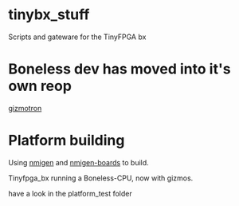 # tinybx_stuff
Scripts and gateware for the TinyFPGA bx

# Boneless dev has moved into it's own reop

[gizmotron](https://github.com/zignig/gizmotron)

# Platform building

Using [nmigen](https://github.com/m-labs/nmigen) and [nmigen-boards](https://github.com/m-labs/nmigen-boards) to build.

Tinyfpga_bx running a Boneless-CPU, now with gizmos. 

have a look in the platform_test folder
